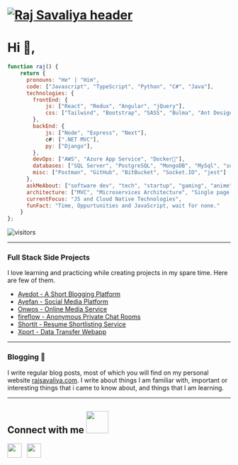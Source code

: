# [![Raj Savaliya header](https://i.ibb.co/YydVc57/Purple-Bright-Simple-Quote-Linked-In-Article-Cover-Image.gif)](https://www.rajsavaliya.com/)

# Hi 👋,

```javascript
function raj() {
    return {
      pronouns: "He" | "Him",
      code: ["Javascript", "TypeScript", "Python", "C#", "Java"],
      technologies: {
        frontEnd: {
            js: ["React", "Redux", "Angular", "jQuery"],
            css: ["Tailwind", "Bootstrap", "SASS", "Bulma", "Ant Design"]
        },
        backEnd: {
            js: ["Node", "Express", "Next"],
            c#: [".NET MVC"],
            py: ["Django"],
        },
        devOps: ["AWS", "Azure App Service", "Docker🐳"],
        databases: ["SQL Server", "PostgreSQL", "MongoDB", "MySql", "sqlite"],
        misc: ["Postman", "GitHub", "BitBucket", "Socket.IO", "jest"]
      },
      askMeAbout: ["software dev", "tech", "startup", "gaming", "anime"],
      architecture: ["MVC", "Microservices Architecture", "Single page applications"],
      currentFocus: "JS and Cloud Native Technologies",
      funFact: "Time, Oppurtunities and JavaScript, wait for none."
    }
};
```
![visitors](https://visitor-badge.glitch.me/badge?page_id=srx9.srx9)

  ---

### Full Stack Side Projects

I love learning and practicing while creating projects in my spare time. Here are few of them.
- [Ayedot - A Short Blogging Platform](https://www.rajsavaliya.com/Projects/1)
- [Ayefan - Social Media Platform](https://www.rajsavaliya.com/Projects/2)
- [Onwos - Online Media Service](https://www.rajsavaliya.com/Projects/3)
- [fireflow - Anonymous Private Chat Rooms](https://www.rajsavaliya.com/Projects/4)
- [Shortit - Resume Shortlisting Service](https://www.rajsavaliya.com/Projects/5)
- [Xport - Data Transfer Webapp](https://www.rajsavaliya.com/Projects/6)

 ---

### Blogging 🌱

I write regular blog posts, most of which you will find on my personal website [rajsavaliya.com](https://www.rajsavaliya.com).
I write about things I am familiar with, important or interesting things that i came to know about, and things that I am learning.

---

<h2> Connect with me <img src='https://raw.githubusercontent.com/ShahriarShafin/ShahriarShafin/main/Assets/handshake.gif' width="50px"> </h2>
<a href = 'https://www.linkedin.com/in/savaliya-raj'  style="padding-right:8px;"> <img width = '32px' align= 'center' src="https://raw.githubusercontent.com/rahulbanerjee26/githubAboutMeGenerator/main/icons/linked-in-alt.svg"/></a> 
<a href = 'https://www.github.com/srx9'  style="padding-right:8px;"> <img width = '32px' align= 'center' src="https://raw.githubusercontent.com/rahulbanerjee26/githubAboutMeGenerator/main/icons/github.svg"/></a> 


